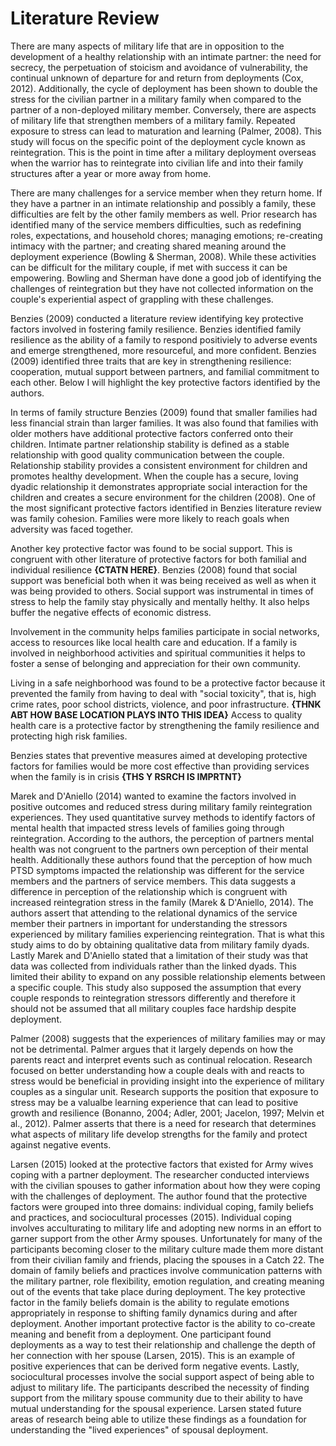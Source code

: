 # Literature Review
There are many aspects of military life that are in opposition to the development of a healthy relationship with an intimate partner: the need for secrecy, the perpetuation of stoicism and avoidance of vulnerability, the continual unknown of departure for and return from deployments (Cox, 2012). Additionally, the cycle of deployment has been shown to double the stress for the civilian partner in a military family when compared to the partner of a non-deployed military member. Conversely, there are aspects of military life that strengthen members of a military family. Repeated exposure to stress can lead to maturation and learning (Palmer, 2008). This study will focus on the specific point of the deployment cycle known as reintegration. This is the point in time after a military deployment overseas when the warrior has to reintegrate into civilian life and into their family structures after a year or more away from home. 

There are many challenges for a service member when they return home. If they have a partner in an intimate relationship and possibly a family, these difficulties are felt by the other family members as well. Prior research has identified many of the service members difficulties, such as redefining roles, expectations, and household chores; managing emotions; re-creating intimacy with the partner; and creating shared meaning around the deployment experience (Bowling & Sherman, 2008). While these activities can be difficult for the military couple, if met with success it can be empowering. Bowling and Sherman have done a good job of identifying the challenges of reintegration but they have not collected information on the couple's experiential aspect of grappling with these challenges. 

Benzies (2009) conducted a literature review identifying key protective factors involved in fostering family resilience. Benzies identified family resilience as the ability of a family to respond positiviely to adverse events and emerge strengthened, more resourceful, and more confident. Benzies (2009) identified three traits that are key in strengthening resilience: cooperation, mutual support between partners, and familial commitment to each other. Below I will highlight the key protective factors identified by the authors. 

In terms of family structure Benzies (2009) found that smaller families had less financial strain than larger families. It was also found that families with older mothers have additional protective factors conferred onto their children.
Intimate partner relationship stability is defined as a stable relationship with good quality communication between the couple. Relationship stability provides a consistent environment for children and promotes healthy development. When the couple has a secure, loving dyadic relationship it demonstrates appropriate social interaction for the children and creates a secure environment for the children (2008). One of the most significant protective factors identified in Benzies literature review was family cohesion. Families were more likely to reach goals when adversity was faced together. 

Another key protective factor was found to be social support. This is congruent with other literature of protective factors for both familial and individual resilience **{CTATN HERE}**. Benzies (2008) found that social support was beneficial both when it was being received as well as when it was being provided to others. Social support was instrumental in times of stress to help the family stay physically and mentally helthy. It also helps buffer the negative effects of economic distress. 

Involvement in the community helps families participate in social networks, access to resources like local health care and education. If a family is involved in neighborhood activities and spiritual communities it helps to foster a sense of belonging and appreciation for their own community. 

Living in a safe neighborhood was found to be a protective factor because it prevented the family from having to deal with "social toxicity", that is, high crime rates, poor school districts, violence, and poor infrastructure. **{THNK ABT HOW BASE LOCATION PLAYS INTO THIS IDEA}** Access to quality health care is a protective factor by strengthening the family resilience and protecting high risk families.

Benzies states that preventive measures aimed at developing protective factors for families would be more cost effective than providing services when the family is in crisis **{THS Y RSRCH IS IMPRTNT}** 

Marek and D'Aniello (2014) wanted to examine the factors involved in positive outcomes and reduced stress during military family reintegration experiences. They used quantitative survey methods to identify factors of mental health that impacted stress levels of families going through reintegration. According to the authors, the perception of partners mental health was not congruent to the partners own perception of their mental health. Additionally these authors found that the perception of how much PTSD symptoms impacted the relationship was different for the service members and the partners of service members. This data suggests a difference in perception of the relationship which is congruent with increased reintegration stress in the family (Marek & D'Aniello, 2014). The authors assert that attending to the relational dynamics of the service member their partners in important for understanding the stressors experienced by military  families experiencing reintegration. That is what this study aims to do by obtaining qualitative data from military family dyads. Lastly Marek and D'Aniello stated that a limitation of their study was that data was collected from individuals rather than the linked dyads. This limited their ability to expand on any possible relationship elements between a specific couple. This study also supposed the assumption that every couple responds to reintegration stressors differently and therefore it should not be assumed that all military couples face hardship despite deployment.

Palmer (2008) suggests that the experiences of military families may or may not be detrimental. Palmer argues that it largely depends on how the parents react and interpret events such as continual relocation. Research focused on better understanding how a couple deals with and reacts to stress would be beneficial in providing insight into the experience of military couples as a singular unit. Research supports the position that exposure to stress may be a valualbe learning experience that can lead to positive growth and resilience (Bonanno, 2004; Adler, 2001; Jacelon, 1997; Melvin et al., 2012). Palmer asserts that there is a need for research that determines what aspects of military life develop strengths for the family and protect against negative events. 

Larsen (2015) looked at the protective factors that existed for Army wives coping with a partner deployment. The researcher conducted interviews with the civilian spouses to gather information about how they were coping with the challenges of deployment. The author found that the protective factors were grouped into three domains: individual coping, family beliefs and practices, and sociocultural processes (2015). Individual coping involves acculturating to military life and adopting new norms in an effort to garner support from the other Army spouses. Unfortunately for many of the participants becoming closer to the military culture made them more distant from their civilian family and friends, placing the spouses in a Catch 22. The domain of family beliefs and practices involve communication patterns with the military partner, role flexibility, emotion regulation, and creating meaning out of the events that take place during deployment. The key protective factor in the family beliefs domain is the ability to regulate emotions appropriately in response to shifting family dynamics during and after deployment. Another important protective factor is the ability to co-create meaning and benefit from a deployment. One participant found deployments as a way to test their relationship and challenge the depth of her connection with her spouse (Larsen, 2015). This is an example of positive experiences that can be derived form negative events. Lastly, sociocultural processes involve the social support aspect of being able to adjust to military life. The participants  described the necessity of finding support from the military spouse community due to their ability to have mutual understanding for the spousal experience. Larsen stated future areas of research being able to utilize these findings as a foundation for understanding the "lived experiences" of spousal deployment. 

